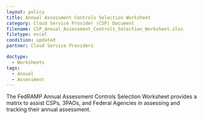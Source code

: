 ```yaml
---
layout: policy   
title: Annual Assessment Controls Selection Worksheet
category: Cloud Service Provider (CSP) Document
filename: CSP_Annual_Assessment_Controls_Selection_Worksheet.xlsx
filetype: excel
condition: updated
partner: Cloud Service Providers

doctype:
  - Worksheets
tags: 
  - Annual
  - Assessment
---
```

The FedRAMP Annual Assessment Controls Selection Worksheet provides a matrix to assist CSPs, 3PAOs, and Federal Agencies in assessing and tracking their annual assessment.
